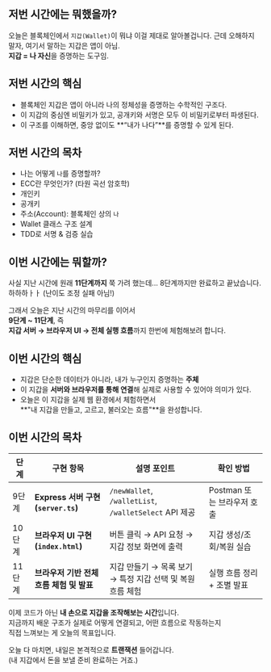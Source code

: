 ## 저번 시간에는 뭐했을까?

오늘은 블록체인에서 `지갑(Wallet)`이 뭐냐 이걸 제대로 알아볼겁니다.
근데 오해하지 말자, 여기서 말하는 지갑은 앱이 아님.  
**지갑 = 나 자신**을 증명하는 도구임.

## 저번 시간의 핵심

- 블록체인 지갑은 앱이 아니라 나의 정체성을 증명하는 수학적인 구조다.
- 이 지갑의 중심엔 비밀키가 있고, 공개키와 서명은 모두 이 비밀키로부터 파생된다.
- 이 구조를 이해하면, 중앙 없이도 **“내가 나다”**를 증명할 수 있게 된다.

## 저번 시간의 목차

- 나는 어떻게 `나`를 증명할까?
- ECC란 무엇인가? (타원 곡선 암호학)
- 개인키
- 공개키
- 주소(Account): 블록체인 상의 `나`
- Wallet 클래스 구조 설계
- TDD로 서명 & 검증 실습

## 이번 시간에는 뭐할까?

사실 지난 시간에 원래 **11단계까지** 쭉 가려 했는데...
8단계까지만 완료하고 끝났습니다. 하하하ㅏㅏ
(난이도 조정 실패 아님!)

그래서 오늘은 지난 시간의 마무리를 이어서  
**9단계 ~ 11단계**, 즉  
**지갑 서버 → 브라우저 UI → 전체 실행 흐름**까지 한번에 체험해보려 합니다.

## 이번 시간의 핵심

- 지갑은 단순한 데이터가 아니라, 내가 누구인지 증명하는 **주체**
- 이 지갑을 **서버와 브라우저를 통해 연결**해 실제로 사용할 수 있어야 의미가 있다.
- 오늘은 이 지갑을 실제 웹 환경에서 체험하면서  
  **"내 지갑을 만들고, 고르고, 불러오는 흐름"**을 완성합니다.

## 이번 시간의 목차

| 단계   | 구현 항목                                | 설명 포인트                                                | 확인 방법                  |
| ------ | ---------------------------------------- | ---------------------------------------------------------- | -------------------------- |
| 9단계  | **Express 서버 구현 (`server.ts`)**      | `/newWallet`, `/walletList`, `/walletSelect` API 제공      | Postman 또는 브라우저 호출 |
| 10단계 | **브라우저 UI 구현 (`index.html`)**      | 버튼 클릭 → API 요청 → 지갑 정보 화면에 출력               | 지갑 생성/조회/복원 실습   |
| 11단계 | **브라우저 기반 전체 흐름 체험 및 발표** | 지갑 만들기 → 목록 보기 → 특정 지갑 선택 및 복원 흐름 체험 | 실행 흐름 정리 + 조별 발표 |

이제 코드가 아닌 **내 손으로 지갑을 조작해보는 시간**입니다.  
지금까지 배운 구조가 실제로 어떻게 연결되고, 어떤 흐름으로 작동하는지  
직접 느껴보는 게 오늘의 목표입니다.

오늘 다 마치면, 내일은 본격적으로 **트랜잭션** 들어갑니다.  
(내 지갑에서 돈을 보낼 준비 완료하는 거죠.)
